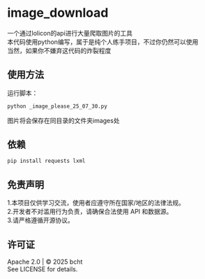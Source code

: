 # image_download
一个通过lolicon的api进行大量爬取图片的工具  
本代码使用python编写，属于是纯个人练手项目，不过你仍然可以使用  
当然，如果你不嫌弃这代码的炸裂程度  

## 使用方法
运行脚本：
```bash
python _image_please_25_07_30.py
```
图片将会保存在同目录的文件夹images处

## 依赖
```bash
pip install requests lxml
```

## 免责声明
1.本项目仅供学习交流，使用者应遵守所在国家/地区的法律法规。  
2.开发者不对滥用行为负责，请确保合法使用 API 和数据源。  
3.请严格遵循开源协议。

## 许可证
Apache 2.0 | © 2025 bcht  
See LICENSE for details.
